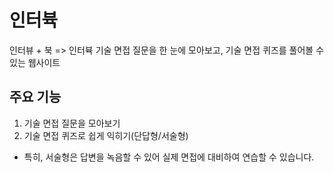 # 인터뷱
인터뷰 + 북 => 인터뷱
기술 면접 질문을 한 눈에 모아보고, 기술 면접 퀴즈를 풀어볼 수 있는 웹사이트

## 주요 기능
1. 기술 면접 질문을 모아보기
2. 기술 면접 퀴즈로 쉽게 익히기(단답형/서술형)
* 특히, 서술형은 답변을 녹음할 수 있어 실제 면접에 대비하여 연습할 수 있습니다. 

